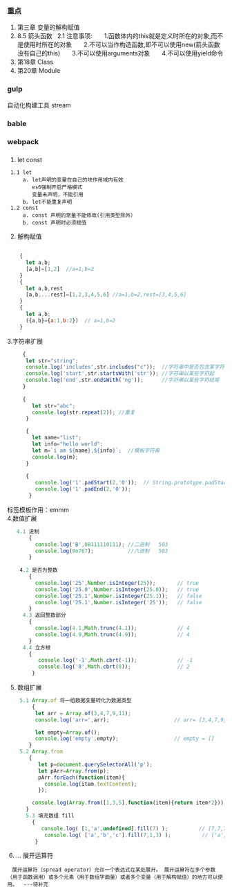 ### 重点
1. 第三章 变量的解构赋值
2. 8.5 箭头函数
   2.1 注意事项:
       1.函数体内的this就是定义时所在的对象,而不是使用时所在的对象
       2.不可以当作构造函数,即不可以使用new(箭头函数没有自己的this)
       3.不可以使用arguments对象
       4.不可以使用yield命令
3. 第18章 Class
4. 第20章 Module

### gulp
自动化构建工具
stream  
### bable
### webpack

### 
1. let const  
```
 1.1 let
     a. let声明的变量在自己的块作用域内有效  
        es6强制开启严格模式     
        变量未声明，不能引用 
     b. let不能重复声明
 1.2 const 
     a. const 声明的常量不能修改(引用类型除外）
     b. const 声明时必须赋值
```
2. 解构赋值
```javascript
    
    {
      let a,b;
      [a,b]=[1,2]  //a=1,b=2
    }
    {
      let a,b,rest
      [a,b,...rest]=[1,2,3,4,5,6] //a=1,b=2,rest=[3,4,5,6]
    }
    {
      let a,b;
      ({a,b}={a:1,b:2})  // a=1,b=2
    }
``` 
3.字符串扩展
```javascript
     {
      let str="string";
      console.log('includes',str.includes("c"));  //字符串中是否包含某字符
      console.log('start',str.startsWith('str')); //字符串以某些字符起
      console.log('end',str.endsWith('ng'));      //字符串以某些字符结尾
     } 
     
     {
        let str="abc";
        console.log(str.repeat(2)); //重复     
      }

      {
        let name="list";
        let info="hello world";
        let m=`i am ${name},${info}`;  //模板字符串
        console.log(m);
      }
      
      {
         console.log('1'.padStart(2,'0'));  // String.prototype.padStart(maxLength, fillString='')
         console.log('1'.padEnd(2,'0'));    
       }
```
  标签模板作用：emmm    
4.数值扩展
```javascript
   4.1 进制
       {
         console.log('B',0B111110111); //二进制   503
         console.log(0o767);           //八进制   503
       }
     
    4.2 是否为整数
       {
         console.log('25',Number.isInteger(25));       // true
         console.log('25.0',Number.isInteger(25.0));   // true
         console.log('25.1',Number.isInteger(25.1));   // false
         console.log('25.1',Number.isInteger('25'));   // false
       }
     4.3 返回整数部分
       {
         console.log(4.1,Math.trunc(4.1));             // 4
         console.log(4.9,Math.trunc(4.9));             // 4
       }
     4.4 立方根
       {
          console.log('-1',Math.cbrt(-1));             // -1
          console.log('8',Math.cbrt(8));               // 2
        }

```
  5. 数组扩展
  ```javascript
     5.1 Array.of 将一组数据变量转化为数据类型
         {
           let arr = Array.of(3,4,7,9,11);             
           console.log('arr=',arr);                     // arr= [3,4,7,9,11]

           let empty=Array.of();
           console.log('empty',empty);                  // empty = []
         }
      5.2 Array.from 
         {
            let p=document.querySelectorAll('p');
            let pArr=Array.from(p);
            pArr.forEach(function(item){
              console.log(item.textContent);
            });

          console.log(Array.from([1,3,5],function(item){return item*2})); //[2,6,10]
        }
       5.3 填充数组 fill
          {
             console.log( [1,'a',undefined].fill(7) );          // [7,7,7]
             console.log( ['a','b','c'].fill(7,1,3) );          // ['a',7,7 ]
           }


  ```
  6. ... 展开运算符
  
  ```
  展开运算符（spread operator）允许一个表达式在某处展开。
  展开运算符在多个参数（用于函数调用）或多个元素（用于数组字面量）或者多个变量（用于解构赋值）的地方可以使用。
  ---待补充
  ```
